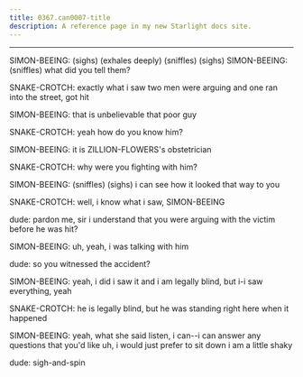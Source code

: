 ```yaml
---
title: 0367.can0007-title
description: A reference page in my new Starlight docs site.
---
```

----- 
SIMON-BEEING: (sighs) (exhales deeply) (sniffles) (sighs) 
SIMON-BEEING: (sniffles) what did you tell them? 
 
SNAKE-CROTCH: exactly what i saw
 two men were arguing and one ran into the 
street, got hit
 
SIMON-BEEING: that is unbelievable
 that poor guy
 
SNAKE-CROTCH: yeah
 how do you know him? 
 
SIMON-BEEING: it is ZILLION-FLOWERS's obstetrician
 
SNAKE-CROTCH: why were you fighting with him? 
 
SIMON-BEEING: (sniffles) (sighs) i can see how it looked that way to you
 
SNAKE-CROTCH: well, i know what i saw, SIMON-BEEING
 
dude: pardon me, sir
 i understand that you were arguing with the victim 
before he was hit? 
 
SIMON-BEEING: uh, yeah, i was talking with him
 
dude: so you witnessed the accident? 
 
SIMON-BEEING: yeah, i did
 i saw it
 and i am legally blind, but i-i saw everything, 
yeah
 
SNAKE-CROTCH: he is legally blind, but he was standing right here when it happened


SIMON-BEEING: yeah, what she said
 listen, i can--i can answer any questions that 
you'd like
 uh, i would just prefer to sit down
 i am a little shaky
 
dude: sigh-and-spin
 
